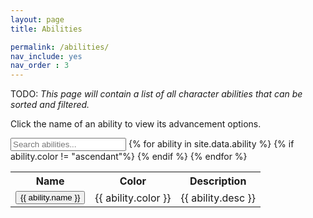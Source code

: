 ```yaml
---
layout: page
title: Abilities

permalink: /abilities/
nav_include: yes
nav_order : 3
---
```

<head>
  <script type="text/javascript" src="../live/js/index.js"></script>
  <link rel="stylesheet" href="../assets/css/main.css">
</head>

TODO: *This page will contain a list of all character abilities that can be sorted and filtered.*

Click the name of an ability to view its advancement options. 

<input type="text" id="myInput" onkeyup="searchTable('abilityTable')" placeholder="Search abilities...">


<table id="abilityTable">
  <tr class="header">
    <th>Name</th>
    <th>Color</th>
    <th>Description</th>
    <th style="display:none;">Tags</th>
  </tr>
  {% for ability in site.data.ability %}
  {% if ability.color != "ascendant"%}
    <tr>
      <td>
        <button id="modal-button">{{ ability.name }}</button>
      </td>
      <td>{{ ability.color }}</td>
      <td>{{ ability.desc }}</td>
      <td style="display:none;">{{ ability.tags }}</td>
    </tr>
  {% endif %}
  {% endfor %}
</table>
